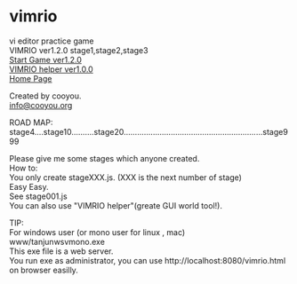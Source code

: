# vimrio
vi editor practice game  
VIMRIO ver1.2.0 stage1,stage2,stage3  
[Start Game ver1.2.0](http://cooyou.github.io/vimrio/www/vimrio.html)  
[VIMRIO helper ver1.0.0](http://cooyou.github.io/vimrio/www/helper/helper.html)  
[Home Page](http://cooyou.github.io/vimrio/index.html)  

Created by cooyou.  
info@cooyou.org  

ROAD MAP:    
stage4....stage10..........stage20..............................................................stage999  
  
Please give me some stages which anyone created.  
How to:  
You only create stageXXX.js. (XXX is the next number of stage)  
Easy Easy.  
See stage001.js  
You can also use "VIMRIO helper"(greate GUI world tool!).  

TIP:  
For windows user (or mono user for linux , mac)  
www/tanjunwsvmono.exe  
This exe file is a web server.  
You run exe as administrator, you can use http://localhost:8080/vimrio.html on browser easilly.  

